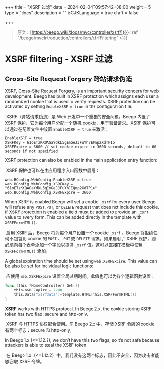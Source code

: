 +++
title = "XSRF 过滤"
date = 2024-02-04T09:57:42+08:00
weight = 5
type = "docs"
description = ""
isCJKLanguage = true
draft = false

+++

> 原文：[https://beego.wiki/docs/mvc/controller/xsrf/]({{< ref "/beego/mvcIntroduction/controllers/xfrfFiltering" >}})

# XSRF filtering - XSRF 过滤



## Cross-Site Request Forgery 跨站请求伪造

XSRF, [Cross-Site Request Forgery](http://en.wikipedia.org/wiki/Cross-site_request_forgery), is an important security concern for web development. Beego has built in XSRF protection which assigns each user a randomized cookie that is used to verify requests. XSRF protection can be activated by setting `EnableXSRF = true` in the configuration file:

​	XSRF（跨站请求伪造）是 Web 开发中一个重要的安全问题。Beego 内置了 XSRF 保护，它为每个用户分配一个随机 cookie，用于验证请求。XSRF 保护可以通过在配置文件中设置 `EnableXSRF = true` 来激活：

```
EnableXSRF = true
XSRFKey = 61oETzKXQAGaYdkL5gEmGeJJFuYh7EQnp2XdTP1o
XSRFExpire = 3600 // set cookie expire in 3600 seconds, default to 60 seconds if not specified
```

XSRF protection can also be enabled in the main application entry function:

​	XSRF 保护也可以在主应用程序入口函数中启用：

```
web.BConfig.WebConfig.EnableXSRF = true
web.BConfig.WebConfig.XSRFKey = "61oETzKXQAGaYdkL5gEmGeJJFuYh7EQnp2XdTP1o"
web.BConfig.WebConfig.XSRFExpire = 3600
```

When XSRF is enabled Beego will set a cookie `_xsrf` for every user. Beego will refuse any `POST`, `PUT`, or `DELETE` request that does not include this cookie. If XSRF protection is enabled a field must be added to provide an `_xsrf` value to every form. This can be added directly in the template with `XSRFFormHTML()`.

​	启用 XSRF 后，Beego 将为每个用户设置一个 cookie `_xsrf` 。Beego 将拒绝任何不包含此 cookie 的 `POST` 、 `PUT` 或 `DELETE` 请求。如果启用了 XSRF 保护，则必须向每个表单添加一个字段以提供 `_xsrf` 值。这可以直接在模板中使用 `XSRFFormHTML()` 添加。

A global expiration time should be set using `web.XSRFExpire`. This value can be also be set for individual logic functions:

​	应使用 `web.XSRFExpire` 设置全局过期时间。此值也可以为各个逻辑函数设置：

```go
func (this *HomeController) Get(){
	this.XSRFExpire = 7200
	this.Data["xsrfdata"]=template.HTML(this.XSRFFormHTML())
}
```

**XSRF** works with HTTPS protocol. In Beego 2.x, the cookie storing XSRF token has two flag: [secure](https://en.wikipedia.org/wiki/Secure_cookie) and [http-only](https://developer.mozilla.org/en-US/docs/Web/HTTP/Cookies).

​	XSRF 与 HTTPS 协议配合使用。在 Beego 2.x 中，存储 XSRF 令牌的 cookie 有两个标志：secure 和 http-only。

In Beego 1.x (<=1.12.2), we don’t have this two flags, so it’s not safe because attackers is able to steal the XSRF token.

​	在 Beego 1.x（<=1.12.2）中，我们没有这两个标志，因此不安全，因为攻击者能够窃取 XSRF 令牌。
